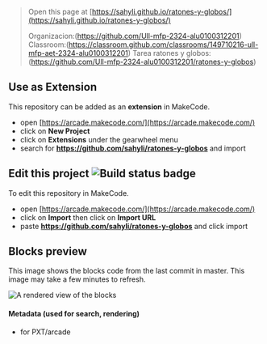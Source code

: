  


> Open this page at [https://sahyli.github.io/ratones-y-globos/](https://sahyli.github.io/ratones-y-globos/)
> 
> Organizacion:(https://github.com/Ull-mfp-2324-alu0100312201)
> Classroom:(https://classroom.github.com/classrooms/149710216-ull-mfp-aet-2324-alu0100312201)
> Tarea ratones y globos: (https://github.com/Ull-mfp-2324-alu0100312201/ratones-y-globos)

## Use as Extension

This repository can be added as an **extension** in MakeCode.

* open [https://arcade.makecode.com/](https://arcade.makecode.com/)
* click on **New Project**
* click on **Extensions** under the gearwheel menu
* search for **https://github.com/sahyli/ratones-y-globos** and import

## Edit this project ![Build status badge](https://github.com/sahyli/ratones-y-globos/workflows/MakeCode/badge.svg)

To edit this repository in MakeCode.

* open [https://arcade.makecode.com/](https://arcade.makecode.com/)
* click on **Import** then click on **Import URL**
* paste **https://github.com/sahyli/ratones-y-globos** and click import

## Blocks preview

This image shows the blocks code from the last commit in master.
This image may take a few minutes to refresh.

![A rendered view of the blocks](https://github.com/sahyli/ratones-y-globos/raw/master/.github/makecode/blocks.png)

#### Metadata (used for search, rendering)

* for PXT/arcade
<script src="https://makecode.com/gh-pages-embed.js"></script><script>makeCodeRender("{{ site.makecode.home_url }}", "{{ site.github.owner_name }}/{{ site.github.repository_name }}");</script>
